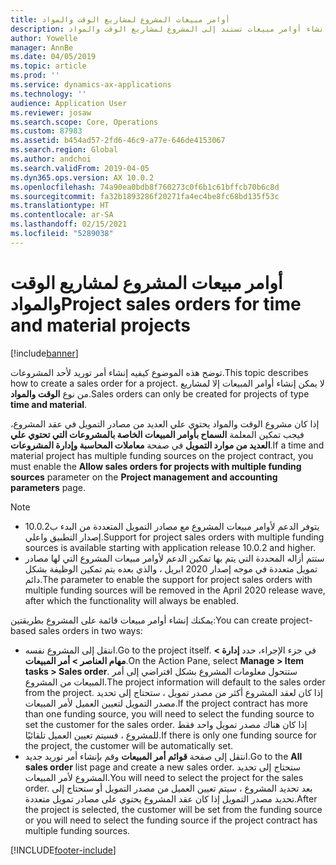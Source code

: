 ```yaml
---
title: أوامر مبيعات المشروع لمشاريع الوقت والمواد
description: توضح هذه الموضوع كيفيه إنشاء أوامر مبيعات تستند إلى المشروع لمشاريع الوقت والمواد.
author: Yowelle
manager: AnnBe
ms.date: 04/05/2019
ms.topic: article
ms.prod: ''
ms.service: dynamics-ax-applications
ms.technology: ''
audience: Application User
ms.reviewer: josaw
ms.search.scope: Core, Operations
ms.custom: 87983
ms.assetid: b454ad57-2fd6-46c9-a77e-646de4153067
ms.search.region: Global
ms.author: andchoi
ms.search.validFrom: 2019-04-05
ms.dyn365.ops.version: AX 10.0.2
ms.openlocfilehash: 74a90ea0bdb8f760273c0f6b1c61bffcb70b6c8d
ms.sourcegitcommit: fa32b1893286f20271fa4ec4be8fc68bd135f53c
ms.translationtype: HT
ms.contentlocale: ar-SA
ms.lasthandoff: 02/15/2021
ms.locfileid: "5289038"
---
```

# <a name="project-sales-orders-for-time-and-material-projects"></a><span data-ttu-id="41bcc-103">أوامر مبيعات المشروع لمشاريع الوقت والمواد</span><span class="sxs-lookup"><span data-stu-id="41bcc-103">Project sales orders for time and material projects</span></span>

[!include[banner](../includes/banner.md)]

<span data-ttu-id="41bcc-104">توضح هذه الموضوع كيفيه إنشاء أمر توريد لأحد المشروعات.</span><span class="sxs-lookup"><span data-stu-id="41bcc-104">This topic describes how to create a sales order for a project.</span></span> <span data-ttu-id="41bcc-105">لا يمكن إنشاء أوامر المبيعات إلا لمشاريع من نوع **الوقت والمواد**.</span><span class="sxs-lookup"><span data-stu-id="41bcc-105">Sales orders can only be created for projects of type **time and material**.</span></span>

<span data-ttu-id="41bcc-106">إذا كان مشروع الوقت والمواد يحتوي علي العديد من مصادر التمويل في عقد المشروع، فيجب تمكين المعلمة **السماح بأوامر المبيعات الخاصة بالمشروعات التي تحتوي علي العديد من موارد التمويل** في صفحة **معاملات المحاسبة وإدارة المشروعات**.</span><span class="sxs-lookup"><span data-stu-id="41bcc-106">If a time and material project has multiple funding sources on the project contract, you must enable the **Allow sales orders for projects with multiple funding sources** parameter on the **Project management and accounting parameters** page.</span></span> 

> [!NOTE]
> - <span data-ttu-id="41bcc-107">يتوفر الدعم لأوامر مبيعات المشروع مع مصادر التمويل المتعددة من البدء ب10.0.2 إصدار التطبيق واعلي.</span><span class="sxs-lookup"><span data-stu-id="41bcc-107">Support for project sales orders with multiple funding sources is available starting with application release 10.0.2 and higher.</span></span>
> - <span data-ttu-id="41bcc-108">ستتم أزاله المحددة التي يتم بها تمكين الدعم لأوامر مبيعات المشروع التي لها مصادر تمويل متعددة في موجه إصدار 2020 ابريل ، والذي بعده يتم تمكين الوظيفة بشكل دائم.</span><span class="sxs-lookup"><span data-stu-id="41bcc-108">The parameter to enable the support for project sales orders with multiple funding sources will be removed in the April 2020 release wave, after which the functionality will always be enabled.</span></span>

<span data-ttu-id="41bcc-109">يمكنك إنشاء أوامر مبيعات قائمة على المشروع بطريقتين:</span><span class="sxs-lookup"><span data-stu-id="41bcc-109">You can create project-based sales orders in two ways:</span></span>

- <span data-ttu-id="41bcc-110">انتقل إلى المشروع نفسه.</span><span class="sxs-lookup"><span data-stu-id="41bcc-110">Go to the project itself.</span></span> <span data-ttu-id="41bcc-111">في جزء الإجراء، حدد **إدارة > مهام العناصر > أمر المبيعات**.</span><span class="sxs-lookup"><span data-stu-id="41bcc-111">On the Action Pane, select **Manage > Item tasks > Sales order**.</span></span> <span data-ttu-id="41bcc-112">ستتحول معلومات المشروع بشكل افتراضي إلى أمر المبيعات من المشروع.</span><span class="sxs-lookup"><span data-stu-id="41bcc-112">The project information will default to the sales order from the project.</span></span> <span data-ttu-id="41bcc-113">إذا كان لعقد المشروع أكثر من مصدر تمويل ، ستحتاج إلى تحديد مصدر التمويل لتعيين العميل لأمر المبيعات.</span><span class="sxs-lookup"><span data-stu-id="41bcc-113">If the project contract has more than one funding source, you will need to select the funding source to set the customer for the sales order.</span></span> <span data-ttu-id="41bcc-114">إذا كان هناك مصدر تمويل واحد فقط للمشروع ، فسيتم تعيين العميل تلقائيًا.</span><span class="sxs-lookup"><span data-stu-id="41bcc-114">If there is only one funding source for the project, the customer will be automatically set.</span></span>
- <span data-ttu-id="41bcc-115">انتقل إلى صفحة **قوائم أمر المبيعات** وقم بإنشاء أمر توريد جديد.</span><span class="sxs-lookup"><span data-stu-id="41bcc-115">Go to the **All sales order** list page and create a new sales order.</span></span> <span data-ttu-id="41bcc-116">ستحتاج إلى تحديد المشروع لأمر المبيعات.</span><span class="sxs-lookup"><span data-stu-id="41bcc-116">You will need to select the project for the sales order.</span></span> <span data-ttu-id="41bcc-117">بعد تحديد المشروع ، سيتم تعيين العميل من مصدر التمويل أو ستحتاج إلى تحديد مصدر التمويل إذا كان عقد المشروع يحتوي على مصادر تمويل متعددة.</span><span class="sxs-lookup"><span data-stu-id="41bcc-117">After the project is selected, the customer will be set from the funding source or you will need to select the funding source if the project contract has multiple funding sources.</span></span>



[!INCLUDE[footer-include](../includes/footer-banner.md)]